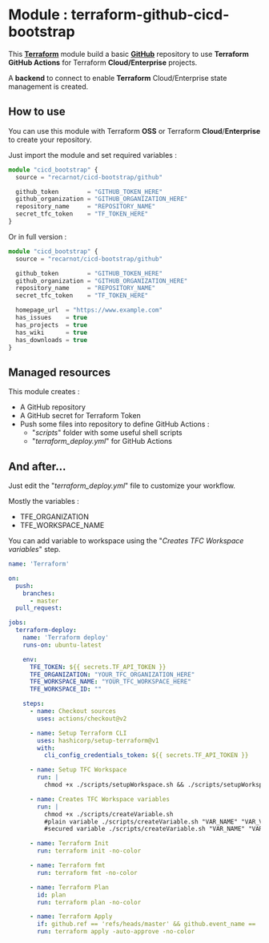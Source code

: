 # Module : terraform-github-cicd-bootstrap
This [**Terraform**](https://www.terraform.io/) module build a basic [**GitHub**](https://github.com/) repository to use **Terraform** **GitHub Actions** for Terraform **Cloud/Enterprise** projects.

A **backend** to connect to enable **Terraform** Cloud/Enterprise state management is created.



## How to use

You can use this module with Terraform **OSS** or Terraform **Cloud**/**Enterprise** to create your repository.

Just import the module and set required variables :  

```typescript
module "cicd_bootstrap" {
  source = "recarnot/cicd-bootstrap/github"

  github_token        = "GITHUB_TOKEN_HERE"
  github_organization = "GITHUB_ORGANIZATION_HERE"
  repository_name     = "REPOSITORY_NAME"
  secret_tfc_token    = "TF_TOKEN_HERE"
}
```



Or in full version : 

```typescript
module "cicd_bootstrap" {
  source = "recarnot/cicd-bootstrap/github"

  github_token        = "GITHUB_TOKEN_HERE"
  github_organization = "GITHUB_ORGANIZATION_HERE"
  repository_name     = "REPOSITORY_NAME"
  secret_tfc_token    = "TF_TOKEN_HERE"

  homepage_url  = "https://www.example.com"
  has_issues    = true
  has_projects  = true
  has_wiki      = true
  has_downloads = true
}
```



## Managed resources

This module creates : 

- A GitHub repository
- A GitHub secret for Terraform Token
- Push some files into repository to define GitHub Actions : 
  - "*scripts*" folder with some useful shell scripts
  - "*terraform_deploy.yml*" for GitHub Actions 



## And after...

Just edit the "*terraform_deploy.yml*" file to customize your workflow.

Mostly the variables : 

- TFE_ORGANIZATION
- TFE_WORKSPACE_NAME

You can add variable to workspace using the "*Creates TFC Workspace variables*" step.



```yaml
name: 'Terraform'

on:
  push:
    branches:
      - master
  pull_request:

jobs:
  terraform-deploy:
    name: 'Terraform deploy'
    runs-on: ubuntu-latest

    env:
      TFE_TOKEN: ${{ secrets.TF_API_TOKEN }}
      TFE_ORGANIZATION: "YOUR_TFC_ORGANIZATION_HERE"
      TFE_WORKSPACE_NAME: "YOUR_TFC_WORKSPACE_HERE"
      TFE_WORKSPACE_ID: ""

    steps:
      - name: Checkout sources
        uses: actions/checkout@v2

      - name: Setup Terraform CLI
        uses: hashicorp/setup-terraform@v1
        with:
          cli_config_credentials_token: ${{ secrets.TF_API_TOKEN }}

      - name: Setup TFC Workspace
        run: |
          chmod +x ./scripts/setupWorkspace.sh && ./scripts/setupWorkspace.sh

      - name: Creates TFC Workspace variables
        run: |
          chmod +x ./scripts/createVariable.sh
          #plain variable ./scripts/createVariable.sh "VAR_NAME" "VAR_VALUE" false
          #secured variable ./scripts/createVariable.sh "VAR_NAME" "VAR_VALUE" true

      - name: Terraform Init
        run: terraform init -no-color

      - name: Terraform fmt
        run: terraform fmt -no-color

      - name: Terraform Plan
        id: plan
        run: terraform plan -no-color

      - name: Terraform Apply
        if: github.ref == 'refs/heads/master' && github.event_name == 'push'
        run: terraform apply -auto-approve -no-color
```

